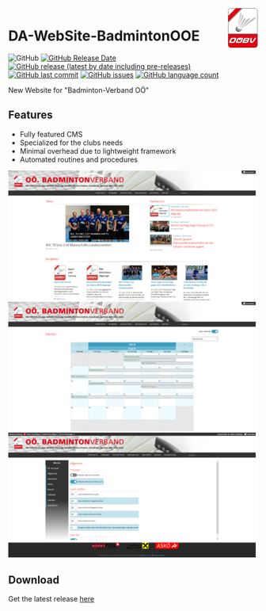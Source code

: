 <img align="right" width="auto" height="80" src="https://github.com/TobiHatti/DA-WebSite-BadmintonOOE/blob/master/content/ooebv.png">

# DA-WebSite-BadmintonOOE

![GitHub](https://img.shields.io/github/license/TobiHatti/DA-WebSite-BadmintonOOE)
[![GitHub Release Date](https://img.shields.io/github/release-date/TobiHatti/DA-WebSite-BadmintonOOE)](https://github.com/TobiHatti/DA-WebSite-BadmintonOOE/releases)
[![GitHub release (latest by date including pre-releases)](https://img.shields.io/github/v/release/TobiHatti/DA-WebSite-BadmintonOOE?include_prereleases)](https://github.com/TobiHatti/DA-WebSite-BadmintonOOE/releases)
[![GitHub last commit](https://img.shields.io/github/last-commit/TobiHatti/DA-WebSite-BadmintonOOE)](https://github.com/TobiHatti/DA-WebSite-BadmintonOOE/commits/master)
[![GitHub issues](https://img.shields.io/github/issues-raw/TobiHatti/DA-WebSite-BadmintonOOE)](https://github.com/TobiHatti/DA-WebSite-BadmintonOOE/issues)
[![GitHub language count](https://img.shields.io/github/languages/count/TobiHatti/DA-WebSite-BadmintonOOE)](https://github.com/TobiHatti/DA-WebSite-BadmintonOOE)

New Website for "Badminton-Verband OÖ"

## Features
- Fully featured CMS
- Specialized for the clubs needs
- Minimal overhead due to lightweight framework
- Automated routines and procedures

![image](https://github.com/TobiHatti/DA-WebSite-BadmintonOOE/blob/master/ooebv_sample_01.png)
![image](https://github.com/TobiHatti/DA-WebSite-BadmintonOOE/blob/master/ooebv_sample_02.png)
![image](https://github.com/TobiHatti/DA-WebSite-BadmintonOOE/blob/master/ooebv_sample_03.png)

## Download
Get the latest release [here](https://github.com/TobiHatti/DA-WebSite-BadmintonOOE/releases)
